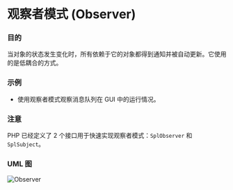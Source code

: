 # 观察者模式 (Observer)

### 目的
当对象的状态发生变化时，所有依赖于它的对象都得到通知并被自动更新。它使用的是低耦合的方式。

### 示例
+ 使用观察者模式观察消息队列在 GUI 中的运行情况。

### 注意
PHP 已经定义了 2 个接口用于快速实现观察者模式：`SplObserver` 和 `SplSubject`。


### UML 图
![Observer](https://raw.githubusercontent.com/qiujiafei123/DesignPatterns/master/Image/observer.png)
